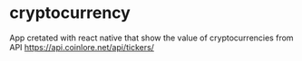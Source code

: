 # cryptocurrency
App cretated with react native that show the value of cryptocurrencies from API https://api.coinlore.net/api/tickers/
